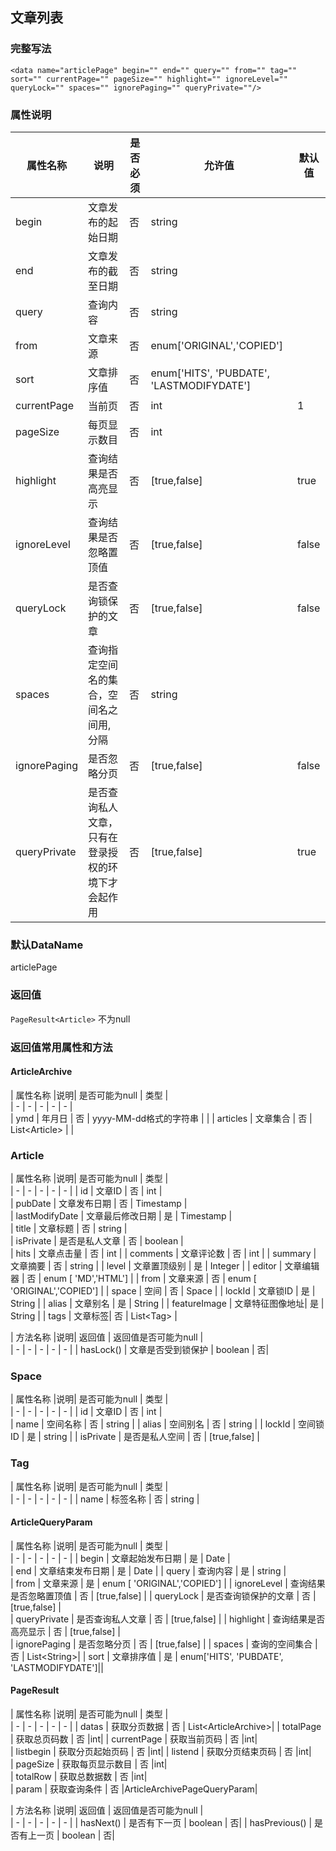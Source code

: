 ## 文章列表

### 完整写法
```
<data name="articlePage" begin="" end="" query="" from="" tag="" sort="" currentPage="" pageSize="" highlight="" ignoreLevel="" queryLock="" spaces="" ignorePaging="" queryPrivate=""/>
```

### 属性说明
|  属性名称  |说明| 是否必须   | 允许值   | 默认值  |    
|  -  |  -  |  -  |  -  |  -  |
| begin   | 文章发布的起始日期   | 否   | string   |  |
| end   | 文章发布的截至日期   | 否   | string || 
| query | 查询内容  | 否   | string||   
| from | 文章来源  | 否   | enum['ORIGINAL','COPIED']| |
| sort | 文章排序值  | 否   | enum['HITS', 'PUBDATE', 'LASTMODIFYDATE']|| 
| currentPage | 当前页  | 否   | int|1 | 
| pageSize | 每页显示数目  | 否   | int| | 
| highlight | 查询结果是否高亮显示  | 否   | [true,false]|true | 
| ignoreLevel | 查询结果是否忽略置顶值  | 否   | [true,false]|false | 
| queryLock | 是否查询锁保护的文章  | 否   | [true,false]|false | 
| spaces | 查询指定空间名的集合，空间名之间用,分隔  | 否   | string| | 
| ignorePaging | 是否忽略分页  | 否   | [true,false]|false | 
| queryPrivate | 是否查询私人文章，只有在登录授权的环境下才会起作用  | 否   | [true,false]|true |

### 默认DataName
articlePage

### 返回值
`PageResult<Article>` 不为null

### 返回值常用属性和方法

#### ArticleArchive
|  属性名称  |说明| 是否可能为null   | 类型  |    
|  -  |  -  |  -  |  -  |  -  |      
|  ymd  |  年月日  |  否  | yyyy-MM-dd格式的字符串   |    |
|  articles  | 文章集合  |  否  | List<Article&gt;   |    |

### Article
|  属性名称  |说明| 是否可能为null   | 类型  |    
|  -  |  -  |  -  |  -  |  -  |
|  id  | 文章ID   | 否   |  int  |  
|  pubDate  | 文章发布日期   | 否   |  Timestamp  |   
|  lastModifyDate  | 文章最后修改日期   | 是   |  Timestamp  |     
|  title  | 文章标题   | 否   |  string  |         
|  isPrivate  | 是否是私人文章   | 否   |  boolean  |  
|  hits  | 文章点击量  | 否   |  int  | 
|  comments  | 文章评论数 | 否   |  int  | 
|  summary  | 文章摘要 | 否  |  string  | 
|  level  | 文章置顶级别 | 是   |  Integer  |
|  editor  | 文章编辑器 | 否   |  enum [ 'MD','HTML']  |
|  from  | 文章来源 | 否   | enum [ 'ORIGINAL','COPIED']  |
|  space  | 空间 | 否   | Space  |
|  lockId  | 文章锁ID | 是   | String  |
|  alias  | 文章别名 | 是   | String  |
|  featureImage  | 文章特征图像地址| 是   | String  |
|  tags  | 文章标签| 否   | List<Tag&gt;  |

|  方法名称  |说明| 返回值  | 返回值是否可能为null  |    
|  -  |  -  |  -  |  -  |  -  |
| hasLock()   | 文章是否受到锁保护   | boolean   | 否| 


### Space
|  属性名称  |说明| 是否可能为null   | 类型  |    
|  -  |  -  |  -  |  -  |  -  |
|  id  | 文章ID   | 否   |  int  |  
|  name  | 空间名称   | 否   |  string  |
|  alias  | 空间别名   | 否   |  string  |
|  lockId  | 空间锁ID   | 是   |  string  |
|  isPrivate  | 是否是私人空间   | 否   |  [true,false]  |


 ### Tag
|  属性名称  |说明| 是否可能为null   | 类型  |    
|  -  |  -  |  -  |  -  |  -  |
|  name  | 标签名称   | 否   |  string  |


#### ArticleQueryParam
|  属性名称  |说明| 是否可能为null   | 类型  |    
|  -  |  -  |  -  |  -  |  -  |
|  begin  | 文章起始发布日期   | 是   |  Date  |  
|  end  | 文章结束发布日期   | 是   |  Date  |
|  query  | 查询内容   | 是   |  string  |  
|  from  | 文章来源   | 是   |  enum [ 'ORIGINAL','COPIED']  | 
| ignoreLevel | 查询结果是否忽略置顶值  | 否   | [true,false] | 
| queryLock | 是否查询锁保护的文章  | 否   | [true,false] |   
| queryPrivate | 是否查询私人文章  | 否   | [true,false] | 
| highlight | 查询结果是否高亮显示  | 否   | [true,false] |  
| ignorePaging | 是否忽略分页  | 否   | [true,false] | 
| spaces | 查询的空间集合  | 否   | List<String&gt;| 
| sort | 文章排序值  | 是   | enum['HITS', 'PUBDATE', 'LASTMODIFYDATE']|| 

#### PageResult
|  属性名称  |说明| 是否可能为null   | 类型  |    
|  -  |  -  |  -  |  -  |  -  |
| datas   | 获取分页数据   | 否   | List<ArticleArchive&gt;| 
| totalPage   | 获取总页码数   | 否   |int| 
| currentPage   | 获取当前页码   | 否   |int|  
| listbegin   | 获取分页起始页码   | 否   |int| 
| listend   | 获取分页结束页码   | 否   |int|     
| pageSize   | 获取每页显示数目  | 否   |int|     
| totalRow   | 获取总数据数  | 否   |int|     
| param   | 获取查询条件  | 否   |ArticleArchivePageQueryParam| 

|  方法名称  |说明| 返回值  | 返回值是否可能为null  |    
|  -  |  -  |  -  |  -  |  -  |
| hasNext()   | 是否有下一页   | boolean   | 否| 
| hasPrevious()   | 是否有上一页   | boolean   | 否|